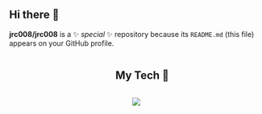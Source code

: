 ## Hi there 👋


**jrc008/jrc008** is a ✨ _special_ ✨ repository because its `README.md` (this file) appears on your GitHub profile.

</p>        
<!--- stats (end) -->


<!--h1 without bottom border-->
<div id="user-content-toc">
  <ul align="center">
    <summary><h2 style="display: inline-block">My Tech 🤖</h2></summary>
  </ul>
</div>
<!--tech stack icons-->
<p align="center">
  <a href="https://skillicons.dev">
    <img src="https://skillicons.dev/icons?i=git,matlab,r,latex,css,figma,github,html,java,md,mysql,py,tensorflow&perline=8" />
  </a>
</p>

